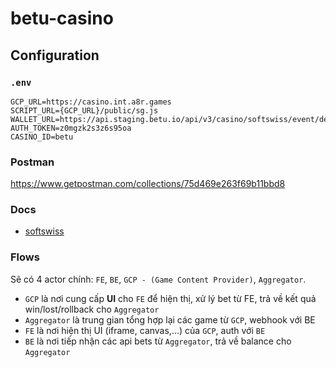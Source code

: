 # betu-casino

## Configuration

### `.env`
```
GCP_URL=https://casino.int.a8r.games
SCRIPT_URL={GCP_URL}/public/sg.js
WALLET_URL=https://api.staging.betu.io/api/v3/casino/softswiss/event/development
AUTH_TOKEN=z0mgzk2s3z6s95oa
CASINO_ID=betu
```

### Postman 
https://www.getpostman.com/collections/75d469e263f69b11bbd8

### Docs
- [softswiss](https://docs.softswiss.com/display/GA/Universal+Game+Content+API) 


### Flows
Sẽ có 4 actor chính: `FE`, `BE`, `GCP - (Game Content Provider)`, `Aggregator`.
- `GCP` là nơi cung cấp **UI** cho `FE` để hiện thị, xử lý bet từ FE, trả về kết quả win/lost/rollback cho `Aggregator`
- `Aggregator` là trung gian tổng hợp lại các game từ `GCP`, webhook với BE 
- `FE` là nơi hiện thị UI (iframe, canvas,...) của `GCP`, auth với `BE`
- `BE` là nơi tiếp nhận các api bets từ `Aggregator`, trả về balance cho `Aggregator`

